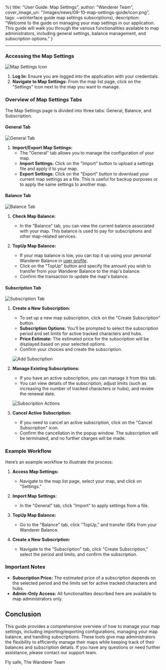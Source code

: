 %{
title: "User Guide: Map Settings",
author: "Wanderer Team",
cover_image_uri: "/images/news/09-10-map-settings-guide/icon.png",
tags: ~w(interface guide map settings subscriptions),
description: "Welcome to the guide on managing your map settings in our application. This guide will walk you through the various functionalities available to map administrators, including general settings, balance management, and subscription options."
}

---

### Accessing the Map Settings

![Map Settings Icon](/images/news/09-10-map-settings-guide/icon.png "Map Settings Icon")

1. **Log In:** Ensure you are logged into the application with your credentials.
2. **Navigate to Map Settings:** From the map list page, click on the "Settings" icon next to the map you want to manage.

### Overview of Map Settings Tabs

The Map Settings page is divided into three tabs: General, Balance, and Subscription.

#### General Tab

![General Tab](/images/news/09-10-map-settings-guide/cover.png "General Tab")

1. **Import/Export Map Settings:**
   - The "General" tab allows you to manage the configuration of your map.
   - **Import Settings:** Click on the "Import" button to upload a settings file and apply it to your map.
   - **Export Settings:** Click on the "Export" button to download your current map settings as a file. This is useful for backup purposes or to apply the same settings to another map.

#### Balance Tab

![Balance Tab](/images/news/09-10-map-settings-guide/balance.png "Balance Tab")

1. **Check Map Balance:**
   - In the "Balance" tab, you can view the current balance associated with your map. This balance is used to pay for subscriptions and other map-related services.

2. **TopUp Map Balance:**
   - If your map balance is low, you can top it up using your personal Wanderer Balance in [user profile](/news/user-profile-guide).
   - Click on the "TopUp" button and specify the amount you wish to transfer from your Wanderer Balance to the map's balance.
   - Confirm the transaction to update the map's balance.

#### Subscription Tab

![Subscription Tab](/images/news/09-10-map-settings-guide/subscription.png "Subscription Tab")

1. **Create a New Subscription:**
   - To set up a new map subscription, click on the "Create Subscription" button.
   - **Subscription Options:** You’ll be prompted to select the subscription period and set limits for active tracked characters and hubs.
   - **Price Estimate:** The estimated price for the subscription will be displayed based on your selected options.
   - Confirm your choices and create the subscription.

   ![Add Subscription](/images/news/09-10-map-settings-guide/add-subscription.png "Add Subscription")

2. **Manage Existing Subscriptions:**
   - If you have an active subscription, you can manage it from this tab.
   - You can view details of the subscription, adjust limits (such as increasing the number of tracked characters or hubs), and review the renewal date.

   ![Subscription Actions](/images/news/09-10-map-settings-guide/actions.png "Subscription Actions")

3. **Cancel Active Subscription:**
   - If you need to cancel an active subscription, click on the "Cancel Subscription" icon.
   - Confirm the cancellation in the popup window. The subscription will be terminated, and no further charges will be made.

### Example Workflow

Here’s an example workflow to illustrate the process:

1. **Access Map Settings:**
   - Navigate to the map list page, select your map, and click on "Settings."

2. **Import Map Settings:**
   - In the "General" tab, click "Import" to apply settings from a file.

3. **TopUp Map Balance:**
   - Go to the "Balance" tab, click "TopUp," and transfer ISKs from your Wanderer Balance.

4. **Create a New Subscription:**
   - Navigate to the "Subscription" tab, click "Create Subscription," select the period and limits, and confirm the subscription.

### Important Notes

- **Subscription Price:** The estimated price of a subscription depends on the selected period and the limits set for active tracked characters and hubs.
- **Admin-Only Access:** All functionalities described here are available to map administrators only.

## Conclusion

This guide provides a comprehensive overview of how to manage your map settings, including importing/exporting configurations, managing your map balance, and handling subscriptions. These tools give map administrators the flexibility to efficiently manage their maps while keeping track of their balances and subscription details. If you have any questions or need further assistance, please contact our support team.

Fly safe,
The Wanderer Team
